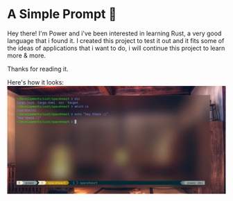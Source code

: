 # A Simple Prompt 🦀

Hey there! I'm Power and i've been interested in learning Rust, a very good language that i found it.
I created this project to test it out and it fits some of the ideas of applications that i want to do, i will continue this project to learn more & more.

Thanks for reading it.

Here's how it looks:
<img src="/images/result.png" />
